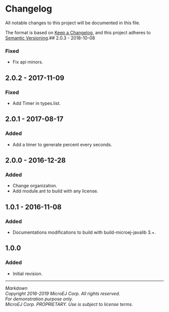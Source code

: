 # Changelog

All notable changes to this project will be documented in this file.

The format is based on [Keep a Changelog](https://keepachangelog.com/en/1.0.0/),
and this project adheres to [Semantic Versioning](https://semver.org/spec/v2.0.0.html).## 2.0.3 - 2018-10-08

### Fixed

  - Fix api minors.
  
## 2.0.2 - 2017-11-09

### Fixed

  - Add Timer in types.list. 
  
## 2.0.1 - 2017-08-17

### Added

  - Add a timer to generate percent every seconds.  

## 2.0.0 - 2016-12-28

### Added

  - Change organization.
  - Add module.ant to build with any license.
  
## 1.0.1 - 2016-11-08

### Added

  - Documentations modifications to build with build-microej-javalib 3.+.
  
## 1.0.0

### Added

  - Initial revision.
 
---  
_Markdown_   
_Copyright 2016-2019 MicroEJ Corp. All rights reserved._   
_For demonstration purpose only._   
_MicroEJ Corp. PROPRIETARY. Use is subject to license terms._  